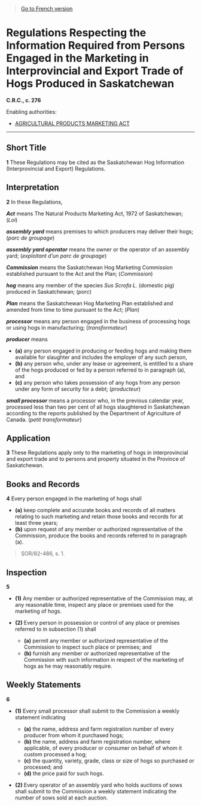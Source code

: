 > [Go to French version](/fr/Règlements/Codification%20des%20règlements%20du%20Canada/201-300/C.R.C.,%20ch.%20276.md)

# Regulations Respecting the Information Required from Persons Engaged in the Marketing in Interprovincial and Export Trade of Hogs Produced in Saskatchewan

**C.R.C., c. 276**

Enabling authorities: 
- [AGRICULTURAL PRODUCTS MARKETING ACT](/en/Acts/Revised%20Statutes%20of%20Canada/A/A-6.md)

----------



## Short Title


**1** These Regulations may be cited as the Saskatchewan Hog Information (Interprovincial and Export) Regulations.




## Interpretation


**2** In these Regulations,

***Act*** means The Natural Products Marketing Act, 1972 of Saskatchewan; (*Loi*)

***assembly yard*** means premises to which producers may deliver their hogs; (*parc de groupage*)

***assembly yard operator*** means the owner or the operator of an assembly yard; (*exploitant d’un parc de groupage*)

***Commission*** means the Saskatchewan Hog Marketing Commission established pursuant to the Act and the Plan; (*Commission*)

***hog*** means any member of the species *Sus Scrofa L.* (domestic pig) produced in Saskatchewan; (*porc*)

***Plan*** means the Saskatchewan Hog Marketing Plan established and amended from time to time pursuant to the Act; (*Plan*)

***processor*** means any person engaged in the business of processing hogs or using hogs in manufacturing; (*transformateur*)

***producer*** means
- **(a)** any person engaged in producing or feeding hogs and making them available for slaughter and includes the employer of any such person,
- **(b)** any person who, under any lease or agreement, is entitled to a share of the hogs produced or fed by a person referred to in paragraph (a), and
- **(c)** any person who takes possession of any hogs from any person under any form of security for a debt; (*producteur*)

***small processor*** means a processor who, in the previous calendar year, processed less than two per cent of all hogs slaughtered in Saskatchewan according to the reports published by the Department of Agriculture of Canada. (*petit transformateur*)




## Application


**3** These Regulations apply only to the marketing of hogs in interprovincial and export trade and to persons and property situated in the Province of Saskatchewan.




## Books and Records


**4** Every person engaged in the marketing of hogs shall
- **(a)** keep complete and accurate books and records of all matters relating to such marketing and retain those books and records for at least three years;
- **(b)** upon request of any member or authorized representative of the Commission, produce the books and records referred to in paragraph (a).
> SOR/82-486, s. 1.





## Inspection


**5** 

- **(1)** Any member or authorized representative of the Commission may, at any reasonable time, inspect any place or premises used for the marketing of hogs.

- **(2)** Every person in possession or control of any place or premises referred to in subsection (1) shall
	- **(a)** permit any member or authorized representative of the Commission to inspect such place or premises; and
	- **(b)** furnish any member or authorized representative of the Commission with such information in respect of the marketing of hogs as he may reasonably require.




## Weekly Statements


**6** 

- **(1)** Every small processor shall submit to the Commission a weekly statement indicating
	- **(a)** the name, address and farm registration number of every producer from whom it purchased hogs;
	- **(b)** the name, address and farm registration number, where applicable, of every producer or consumer on behalf of whom it custom processed a hog;
	- **(c)** the quantity, variety, grade, class or size of hogs so purchased or processed; and
	- **(d)** the price paid for such hogs.

- **(2)** Every operator of an assembly yard who holds auctions of sows shall submit to the Commission a weekly statement indicating the number of sows sold at each auction.


